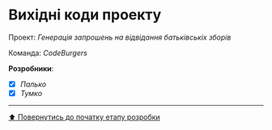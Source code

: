 # Вихідні коди проекту

Проект: *Генерація запрошень на відвідання батьківськіх зборів*

Команда: *CodeBurgers*

**Розробники**:

- [x] *Палько*
- [x] *Тумко*
 
 ---
[:arrow_up: Повернутись до початку етапу розробки](/docs/3.Developing/README.md)
